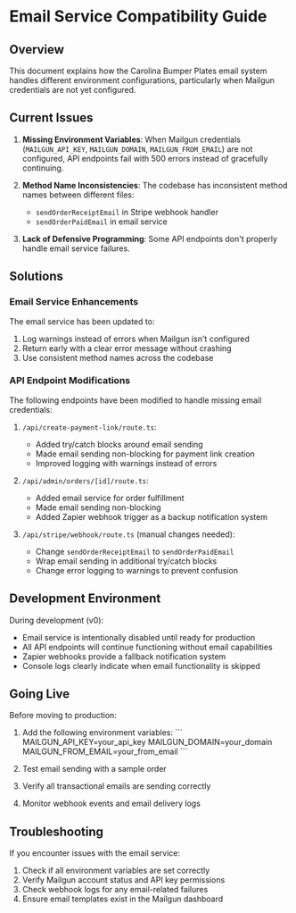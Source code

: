 # Email Service Compatibility Guide

## Overview

This document explains how the Carolina Bumper Plates email system handles different environment configurations, particularly when Mailgun credentials are not yet configured.

## Current Issues

1. **Missing Environment Variables**: When Mailgun credentials (`MAILGUN_API_KEY`, `MAILGUN_DOMAIN`, `MAILGUN_FROM_EMAIL`) are not configured, API endpoints fail with 500 errors instead of gracefully continuing.

2. **Method Name Inconsistencies**: The codebase has inconsistent method names between different files:
   - `sendOrderReceiptEmail` in Stripe webhook handler
   - `sendOrderPaidEmail` in email service

3. **Lack of Defensive Programming**: Some API endpoints don't properly handle email service failures.

## Solutions

### Email Service Enhancements

The email service has been updated to:

1. Log warnings instead of errors when Mailgun isn't configured
2. Return early with a clear error message without crashing
3. Use consistent method names across the codebase

### API Endpoint Modifications

The following endpoints have been modified to handle missing email credentials:

1. `/api/create-payment-link/route.ts`:
   - Added try/catch blocks around email sending
   - Made email sending non-blocking for payment link creation
   - Improved logging with warnings instead of errors

2. `/api/admin/orders/[id]/route.ts`:
   - Added email service for order fulfillment
   - Made email sending non-blocking
   - Added Zapier webhook trigger as a backup notification system

3. `/api/stripe/webhook/route.ts` (manual changes needed):
   - Change `sendOrderReceiptEmail` to `sendOrderPaidEmail`
   - Wrap email sending in additional try/catch blocks
   - Change error logging to warnings to prevent confusion

## Development Environment

During development (v0):
- Email service is intentionally disabled until ready for production
- All API endpoints will continue functioning without email capabilities
- Zapier webhooks provide a fallback notification system
- Console logs clearly indicate when email functionality is skipped

## Going Live

Before moving to production:

1. Add the following environment variables:
   \`\`\`
   MAILGUN_API_KEY=your_api_key
   MAILGUN_DOMAIN=your_domain
   MAILGUN_FROM_EMAIL=your_from_email
   \`\`\`

2. Test email sending with a sample order
3. Verify all transactional emails are sending correctly
4. Monitor webhook events and email delivery logs

## Troubleshooting

If you encounter issues with the email service:

1. Check if all environment variables are set correctly
2. Verify Mailgun account status and API key permissions
3. Check webhook logs for any email-related failures
4. Ensure email templates exist in the Mailgun dashboard
